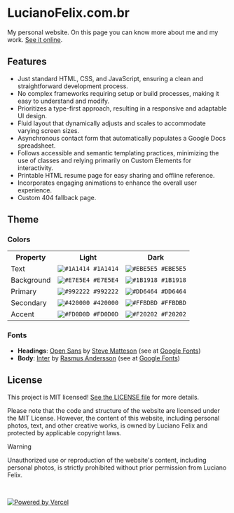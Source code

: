 # LucianoFelix.com.br

My personal website. On this page you can know more about me and my work. [See it online](https://lucianofelix.com.br).

## Features

- Just standard HTML, CSS, and JavaScript, ensuring a clean and straightforward development process.
- No complex frameworks requiring setup or build processes, making it easy to understand and modify.
- Prioritizes a type-first approach, resulting in a responsive and adaptable UI design.
- Fluid layout that dynamically adjusts and scales to accommodate varying screen sizes.
- Asynchronous contact form that automatically populates a Google Docs spreadsheet.
- Follows accessible and semantic templating practices, minimizing the use of classes and relying primarily on Custom Elements for interactivity.
- Printable HTML resume page for easy sharing and offline reference.
- Incorporates engaging animations to enhance the overall user experience.
- Custom 404 fallback page.

## Theme

### Colors

<table>
    <tr>
        <th>Property</th>
        <th>Light</th>
        <th>Dark</th>
    </tr>
    <tr>
        <td>Text</td>
        <td><code><img src="https://placehold.co/12/1A1414/1A1414?text=A" alt="#1A1414"> #1A1414</code></td>
        <td><code><img src="https://placehold.co/12/EBE5E5/EBE5E5?text=A" alt="#EBE5E5"> #EBE5E5</code></td>
    </tr>
    <tr>
        <td>Background</td>
        <td><code><img src="https://placehold.co/12/E7E5E4/E7E5E4?text=A" alt="#E7E5E4"> #E7E5E4</code></td>
        <td><code><img src="https://placehold.co/12/1B1918/1B1918?text=A" alt="#1B1918"> #1B1918</code></td>
    </tr>
    <tr>
        <td>Primary</td>
        <td><code><img src="https://placehold.co/12/992222/992222?text=A" alt="#992222"> #992222</code></td>
        <td><code><img src="https://placehold.co/12/DD6464/DD6464?text=A" alt="#DD6464"> #DD6464</code></td>
    </tr>
    <tr>
        <td>Secondary</td>
        <td><code><img src="https://placehold.co/12/420000/420000?text=A" alt="#420000"> #420000</code></td>
        <td><code><img src="https://placehold.co/12/FFBDBD/FFBDBD?text=A" alt="#FFBDBD"> #FFBDBD</code></td>
    </tr>
    <tr>
        <td>Accent</td>
        <td><code><img src="https://placehold.co/12/FD0D0D/FD0D0D?text=A" alt="#FD0D0D"> #FD0D0D</code></td>
        <td><code><img src="https://placehold.co/12/F20202/F20202?text=A" alt="#F20202"> #F20202</code></td>
    </tr>
</table>

### Fonts

- **Headings**: [Open Sans](https://www.opensans.com/) by [Steve Matteson](https://mattesontypographics.com/) (see at [Google Fonts](https://fonts.google.com/specimen/Open+Sans))
- **Body**: [Inter](https://rsms.me/inter/) by [Rasmus Andersson](https://rsms.me/) (see at [Google Fonts](https://fonts.google.com/specimen/Inter))

## License

This project is MIT licensed! [See the LICENSE file](LICENSE) for more details.

Please note that the code and structure of the website are licensed under the
MIT License. However, the content of this website, including personal photos,
text, and other creative works, is owned by Luciano Felix and protected by
applicable copyright laws.

> [!WARNING]
> Unauthorized use or reproduction of the website's content, including personal
> photos, is strictly prohibited without prior permission from Luciano Felix.

<br />

[![Powered by Vercel](https://www.datocms-assets.com/31049/1618983297-powered-by-vercel.svg)](https://vercel.com/?utm_source=felixluciano&utm_campaign=oss)
